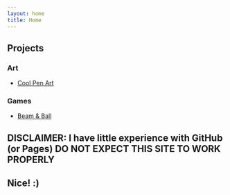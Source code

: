 ```yaml
---
layout: home
title: Home
---
```


## Projects

### Art

- [Cool Pen Art](/art/cool-pen-art/about.md)

### Games

- [Beam & Ball](/cool/beam-and-ball/about.md)

## DISCLAIMER: I have little experience with GitHub (or Pages) DO NOT EXPECT THIS SITE TO WORK PROPERLY

## Nice! :)
